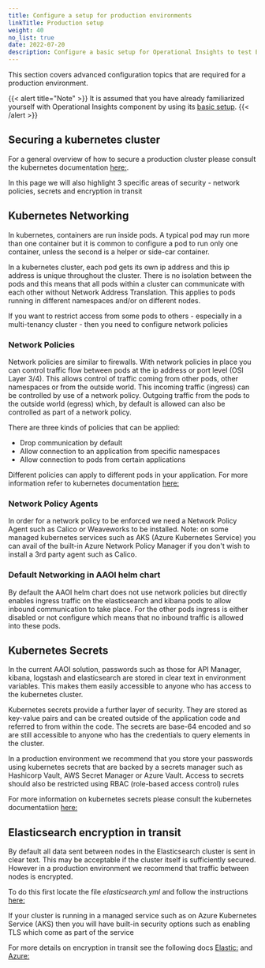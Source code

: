 ```yaml
---
title: Configure a setup for production environments
linkTitle: Production setup
weight: 40
no_list: true
date: 2022-07-20
description: Configure a basic setup for Operational Insights to test Elasticsearch in a single instance.
---
```


This section covers advanced configuration topics that are required for a production environment.

{{< alert title="Note" >}}
It is assumed that you have already familiarized yourself with Operational Insights component by using its [basic setup](/docs/operational_insights/basic_setup/).
{{< /alert >}}

## Securing a kubernetes cluster

For a general overview of how to secure a production cluster please consult the kubernetes documentation [here:](https://kubernetes.io/docs/tasks/administer-cluster/securing-a-cluster/). 

In this page we will also highlight 3 specific areas of security - network policies, secrets and encryption in transit

## Kubernetes Networking

In kubernetes, containers are run inside pods. A typical pod may run more than one container but it is common to configure a pod to run only one container, unless the second is a helper or side-car container.

In a kubernetes cluster, each pod gets its own ip address and this ip address is unique throughout the cluster. There is no isolation between the pods and this means that all pods within a cluster can communicate with each other without Network Address Translation. This applies to pods running in different namespaces and/or on different nodes.

If you want to restrict access from some pods to others - especially in a multi-tenancy cluster - then you need to configure network policies

### Network Policies

Network policies are similar to firewalls. With network policies in place you can control traffic flow between pods at the ip address or port level (OSI Layer 3/4).
This allows control of traffic coming from other pods, other namespaces or from the outside world. This incoming traffic (ingress) can be controlled by use of a network policy. Outgoing traffic from the pods to the outside world (egress) which, by default is allowed can also be controlled as part of a network policy.

There are three kinds of policies that can be applied:

* Drop communication by default
* Allow connection to an application from specific namespaces
* Allow connection to pods from certain applications

Different policies can apply to different pods in your application. For more information refer to kubernetes documentation [here:](https://kubernetes.io/docs/concepts/services-networking/network-policies/)

### Network Policy Agents

In order for a network policy to be enforced we need a Network Policy Agent such as Calico or Weaveworks to be installed. Note: on some managed kubernetes services such as AKS (Azure Kubernetes Service) you can avail of the built-in Azure Network Policy Manager if you don't wish to install a 3rd party agent such as Calico.

### Default Networking in AAOI helm chart

By default the AAOI helm chart does not use network policies but directly enables ingress traffic on the elasticsearch and kibana pods to allow inbound communication to take place. For the other pods ingress is either disabled or not configure which means that no inbound traffic is allowed into these pods.

## Kubernetes Secrets

In the current AAOI solution, passwords such as those for API Manager, kibana, logstash and elasticsearch are stored in clear text in environment variables. This makes them easily accessible to anyone who has access to the kubernetes cluster. 

Kubernetes secrets provide a further layer of security. They are stored as key-value pairs and can be created outside of the application code and referred to from within the code. The secrets are base-64 encoded and so are still accessible to anyone who has the credentials to query elements in the cluster.

In a production environment we recommend that you store your passwords using kubernetes secrets that are backed by a secrets manager such as Hashicorp Vault, AWS Secret Manager or Azure Vault. Access to secrets should also be restricted using RBAC (role-based access control) rules

For more information on kubernetes secrets please consult the kubernetes documentatiion [here:](https://kubernetes.io/docs/concepts/configuration/secret/)

## Elasticsearch encryption in transit

By default all data sent between nodes in the Elasticsearch cluster is sent in clear text. This may be acceptable if the cluster itself is sufficiently secured. However in a production environment we recommend that traffic between nodes is encrypted. 

To do this first locate the file *elasticsearch.yml* and follow the instructions [here:](https://www.elastic.co/guide/en/elasticsearch/reference/current/security-basic-setup.html#encrypt-internode-communication) 

If your cluster is running in a managed service such as on Azure Kubernetes Service (AKS) then you will have built-in security options such as enabling TLS which come as part of the service

For more details on encryption in transit see the following docs [Elastic:](https://www.elastic.co/guide/en/elasticsearch/reference/current/security-basic-setup.html#security-basic-setup) and [Azure:](https://docs.microsoft.com/en-us/azure/security/fundamentals/encryption-overview#encryption-of-data-in-transit)

